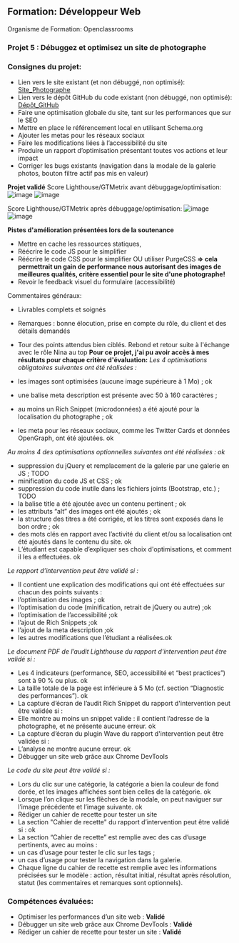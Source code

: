 ## Formation: Développeur Web
Organisme de Formation: Openclassrooms

### Projet 5 : Débuggez et optimisez un site de photographe

### Consignes du projet:
  - Lien vers le site existant (et non débuggé, non optimisé): [Site_Photographe](https://nina-carducci.github.io/)
  - Lien vers le dépôt GitHub du code existant (non débuggé, non optimisé): [Dépôt_GitHub](https://github.com/nina-carducci/nina-carducci.github.io)
  - Faire une optimisation globale du site, tant sur les performances que sur le SEO
  - Mettre en place le référencement local en utilisant Schema.org
  - Ajouter les metas pour les réseaux sociaux
  - Faire les modifications liées à l’accessibilité du site
  - Produire un rapport d’optimisation présentant toutes vos actions et leur impact
  - Corriger les bugs existants (navigation dans la modale de la galerie photos, bouton filtre actif pas mis en valeur)

**Projet validé**
Score Lighthouse/GTMetrix avant débuggage/optimisation:
![image](https://github.com/Arnaud-Goguelin/OC_Projet5_Debug_Optimisation_Portfolio_Photographe/assets/124574198/efe72a48-0c74-4c78-a12f-67e01608fd68)
![image](https://github.com/Arnaud-Goguelin/OC_Projet5_Debug_Optimisation_Portfolio_Photographe/assets/124574198/04383aa5-2046-40cf-b47c-6a550955fa00)

Score Lighthouse/GTMetrix après débuggage/optimisation:
![image](https://github.com/Arnaud-Goguelin/OC_Projet5_Debug_Optimisation_Portfolio_Photographe/assets/124574198/f597a049-3608-4915-9af5-5c83dc83371b)
![image](https://github.com/Arnaud-Goguelin/OC_Projet5_Debug_Optimisation_Portfolio_Photographe/assets/124574198/3138ff9d-096c-4216-9862-c6490dcc6fdd)

**Pistes d'amélioration présentées lors de la soutenance**
  - Mettre en cache les ressources statiques,
  - Réécrire le code JS pour le simplifier
  - Réécrire le code CSS pour le simplifier OU utiliser PurgeCSS
    **=> cela permettrait un gain de performance nous autorisant des images de meilleures qualités, critère essentiel pour le site d'une photographe!**
  - Revoir le feedback visuel du formulaire (accessibilité) 

Commentaires généraux:
  - Livrables complets et soignés
  - Remarques : bonne élocution, prise en compte du rôle, du client et des détails demandés
  - Tour des points attendus bien ciblés. Rebond et retour suite à l'échange avec le rôle Nina au top
**Pour ce projet, j'ai pu avoir accès à mes résultats pour chaque critère d'évaluation:**
*Les 4 optimisations obligatoires suivantes ont été réalisées :*

  - les images sont optimisées (aucune image supérieure à 1 Mo) ; ok
  - une balise meta description est présente avec 50 à 160 caractères ;
  - au moins un Rich Snippet (microdonnées) a été ajouté pour la localisation du photographe ; ok
  - les meta pour les réseaux sociaux, comme les Twitter Cards et données OpenGraph, ont été ajoutées. ok

*Au moins 4 des optimisations optionnelles suivantes ont été réalisées : ok*
  - suppression du jQuery et remplacement de la galerie par une galerie en JS ; TODO
  - minification du code JS et CSS ; ok
  - suppression du code inutile dans les fichiers joints (Bootstrap, etc.) ; TODO
  - la balise title a été ajoutée avec un contenu pertinent ; ok
  - les attributs “alt” des images ont été ajoutés ; ok
  - la structure des titres a été corrigée, et les titres sont exposés dans le bon ordre ; ok
  - des mots clés en rapport avec l’activité du client et/ou sa localisation ont été ajoutés dans le contenu du site. ok
  - L’étudiant est capable d’expliquer ses choix d'optimisations, et comment il les a effectuées. ok

*Le rapport d’intervention peut être validé si :*
  - Il contient une explication des modifications qui ont été effectuées sur chacun des points suivants :
  - l’optimisation des images ; ok
  - l’optimisation du code (minification, retrait de jQuery ou autre) ;ok
  - l’optimisation de l’accessibilité ;ok
  - l’ajout de Rich Snippets ;ok
  - l’ajout de la meta description ;ok
  - les autres modifications que l’étudiant a réalisées.ok

*Le document PDF de l’audit Lighthouse du rapport d'intervention peut être validé si :*
  - Les 4 indicateurs (performance, SEO, accessibilité et “best practices”) sont à 90 % ou plus. ok
  - La taille totale de la page est inférieure à 5 Mo (cf. section “Diagnostic des performances”). ok
  - La capture d’écran de l’audit Rich Snippet du rapport d'intervention peut être validée si :
  - Elle montre au moins un snippet valide : il contient l’adresse de la photographe, et ne présente aucune erreur. ok
  - La capture d’écran du plugin Wave du rapport d'intervention peut être validée si :
  - L’analyse ne montre aucune erreur. ok
  - Débugger un site web grâce aux Chrome DevTools

*Le code du site peut être validé si :*
  - Lors du clic sur une catégorie, la catégorie a bien la couleur de fond dorée, et les images affichées sont bien celles de la catégorie. ok
  - Lorsque l’on clique sur les flèches de la modale, on peut naviguer sur l’image précédente et l’image suivante. ok
  - Rédiger un cahier de recette pour tester un site
  - La section "Cahier de recette" du rapport d’intervention peut être validé si : ok
  - La section “Cahier de recette” est remplie avec des cas d’usage pertinents, avec au moins :
  - un cas d’usage pour tester le clic sur les tags ;
  - un cas d’usage pour tester la navigation dans la galerie.
  - Chaque ligne du cahier de recette est remplie avec les informations précisées sur le modèle : action, résultat initial, résultat après résolution, statut (les commentaires et remarques sont optionnels).
    
### Compétences évaluées:
  - Optimiser les performances d’un site web : **Validé**
  - Débugger un site web grâce aux Chrome DevTools : **Validé**
  - Rédiger un cahier de recette pour tester un site : **Validé**
